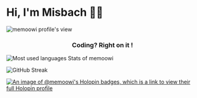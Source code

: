 # Hi, I'm Misbach 👋🏽

![memoowi profile's view](https://komarev.com/ghpvc/?username=memoowi&color=blue&style=for-the-badge&abbreviated=true)

<h3 align="center">Coding? Right on it !</h3>

![Most used languages Stats of memoowi](https://github-readme-stats.vercel.app/api/top-langs/?username=memoowi&layout=compact&langs_count=10&theme=react)

![GitHub Streak](https://github-readme-streak-stats.herokuapp.com?user=memoowi&theme=discord-old-blurple&hide_border=true&border_radius=20&background=90%2C000000%2C6A8BBB&fire=EB0ECC)

[![An image of @memoowi's Holopin badges, which is a link to view their full Holopin profile](https://holopin.me/memoowi)](https://holopin.io/@memoowi)

